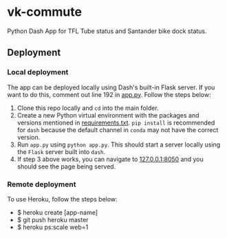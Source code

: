 # vk-commute
Python Dash App for TFL Tube status and Santander bike dock status.

## Deployment

### Local deployment
The app can be deployed locally using Dash's built-in Flask server. If you want to do this, comment out line 192 in [app.py](https://github.com/vk-kota/vk-commute/blob/main/app.py). Follow the steps below:

1. Clone this repo locally and `cd` into the main folder.
2. Create a new Python virtual environment with the packages and versions mentioned in [requirements.txt](https://github.com/vk-kota/vk-commute/blob/main/app.py). `pip install` is recommended for `dash` because the default channel in `conda` may not have the correct version.
3. Run `app.py` using `python app.py`. This should start a server locally using the `Flask` server built into `dash`.
4. If step 3 above works, you can navigate to [127.0.0.1:8050](http://127.0.0.1:8050) and you should see the page being served.


### Remote deployment
  
To use Heroku, follow the steps below:

  + $ heroku create [app-name] 
  + $ git push heroku master
  + $ heroku ps:scale web=1


